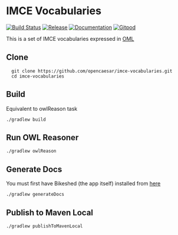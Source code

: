 # IMCE Vocabularies

[![Build Status](https://travis-ci.org/opencaesar/imce-vocabularies.svg?branch=master)](https://travis-ci.org/opencaesar/imce-vocabularies)
[![Release](https://img.shields.io/github/v/tag/opencaesar/imce-vocabularies?label=release)](https://github.com/opencaesar/imce-vocabularies/releases/latest)
[![Documentation](https://img.shields.io/badge/Documentation-HTML-orange)](https://opencaesar.github.io/imce-vocabularies/) 
[![Gitpod](https://img.shields.io/badge/gitpod-open-blue?logo=gitpod)](https://gitpod.io/#https://github.com/opencaesar/imce-vocabularies) 

This is a set of IMCE vocabularies expressed in [OML](https://github.com/opencaesar/oml)

## Clone
```
  git clone https://github.com/opencaesar/imce-vocabularies.git
  cd imce-vocabularies
```

## Build
Equivalent to owlReason task
```
./gradlew build
```

## Run OWL Reasoner
```
./gradlew owlReason
```

## Generate Docs
You must first have Bikeshed (the app itself) installed from [here](https://tabatkins.github.io/bikeshed/#install-final)
```
./gradlew generateDocs
```

## Publish to Maven Local
```
./gradlew publishToMavenLocal
```
